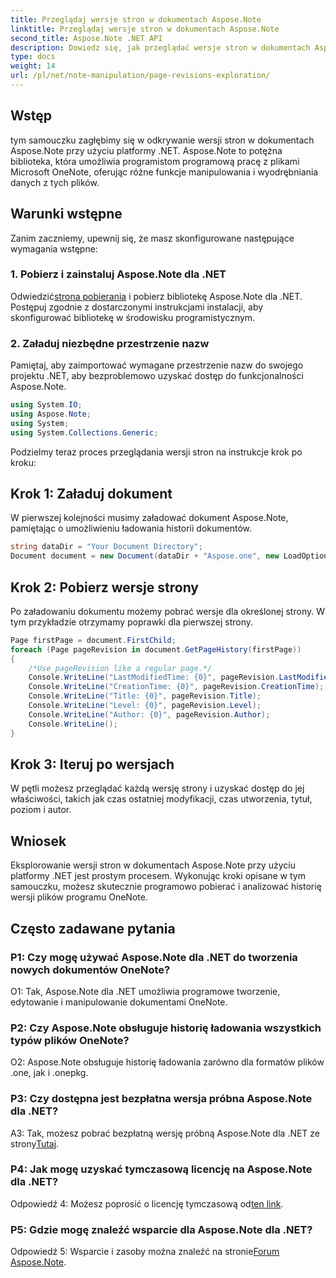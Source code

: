 ```yaml
---
title: Przeglądaj wersje stron w dokumentach Aspose.Note
linktitle: Przeglądaj wersje stron w dokumentach Aspose.Note
second_title: Aspose.Note .NET API
description: Dowiedz się, jak przeglądać wersje stron w dokumentach Aspose.Note przy użyciu platformy .NET ze wskazówkami krok po kroku.
type: docs
weight: 14
url: /pl/net/note-manipulation/page-revisions-exploration/
---
```

## Wstęp

tym samouczku zagłębimy się w odkrywanie wersji stron w dokumentach Aspose.Note przy użyciu platformy .NET. Aspose.Note to potężna biblioteka, która umożliwia programistom programową pracę z plikami Microsoft OneNote, oferując różne funkcje manipulowania i wyodrębniania danych z tych plików.

## Warunki wstępne

Zanim zaczniemy, upewnij się, że masz skonfigurowane następujące wymagania wstępne:

### 1. Pobierz i zainstaluj Aspose.Note dla .NET

 Odwiedzić[strona pobierania](https://releases.aspose.com/note/net/) i pobierz bibliotekę Aspose.Note dla .NET. Postępuj zgodnie z dostarczonymi instrukcjami instalacji, aby skonfigurować bibliotekę w środowisku programistycznym.

### 2. Załaduj niezbędne przestrzenie nazw

Pamiętaj, aby zaimportować wymagane przestrzenie nazw do swojego projektu .NET, aby bezproblemowo uzyskać dostęp do funkcjonalności Aspose.Note.

```csharp
using System.IO;
using Aspose.Note;
using System;
using System.Collections.Generic;
```

Podzielmy teraz proces przeglądania wersji stron na instrukcje krok po kroku:

## Krok 1: Załaduj dokument

W pierwszej kolejności musimy załadować dokument Aspose.Note, pamiętając o umożliwieniu ładowania historii dokumentów.

```csharp
string dataDir = "Your Document Directory";
Document document = new Document(dataDir + "Aspose.one", new LoadOptions { LoadHistory = true });
```

## Krok 2: Pobierz wersje strony

Po załadowaniu dokumentu możemy pobrać wersje dla określonej strony. W tym przykładzie otrzymamy poprawki dla pierwszej strony.

```csharp
Page firstPage = document.FirstChild;
foreach (Page pageRevision in document.GetPageHistory(firstPage))
{
    /*Use pageRevision like a regular page.*/
    Console.WriteLine("LastModifiedTime: {0}", pageRevision.LastModifiedTime);
    Console.WriteLine("CreationTime: {0}", pageRevision.CreationTime);
    Console.WriteLine("Title: {0}", pageRevision.Title);
    Console.WriteLine("Level: {0}", pageRevision.Level);
    Console.WriteLine("Author: {0}", pageRevision.Author);
    Console.WriteLine();
}
```

## Krok 3: Iteruj po wersjach

W pętli możesz przeglądać każdą wersję strony i uzyskać dostęp do jej właściwości, takich jak czas ostatniej modyfikacji, czas utworzenia, tytuł, poziom i autor.

## Wniosek

Eksplorowanie wersji stron w dokumentach Aspose.Note przy użyciu platformy .NET jest prostym procesem. Wykonując kroki opisane w tym samouczku, możesz skutecznie programowo pobierać i analizować historię wersji plików programu OneNote.

## Często zadawane pytania

### P1: Czy mogę używać Aspose.Note dla .NET do tworzenia nowych dokumentów OneNote?

O1: Tak, Aspose.Note dla .NET umożliwia programowe tworzenie, edytowanie i manipulowanie dokumentami OneNote.

### P2: Czy Aspose.Note obsługuje historię ładowania wszystkich typów plików OneNote?

O2: Aspose.Note obsługuje historię ładowania zarówno dla formatów plików .one, jak i .onepkg.

### P3: Czy dostępna jest bezpłatna wersja próbna Aspose.Note dla .NET?

A3: Tak, możesz pobrać bezpłatną wersję próbną Aspose.Note dla .NET ze strony[Tutaj](https://releases.aspose.com/).

### P4: Jak mogę uzyskać tymczasową licencję na Aspose.Note dla .NET?

 Odpowiedź 4: Możesz poprosić o licencję tymczasową od[ten link](https://purchase.aspose.com/temporary-license/).

### P5: Gdzie mogę znaleźć wsparcie dla Aspose.Note dla .NET?

 Odpowiedź 5: Wsparcie i zasoby można znaleźć na stronie[Forum Aspose.Note](https://forum.aspose.com/c/note/28).